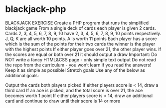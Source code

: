 # blackjack-php
BLACKJACK EXERCISE
Create a PHP program that runs the simplified blackjack game
From a single deck of cards each player is given 2 cards.
Cards 2, 3, 4, 5, 6, 7, 8, 9, 10 have 2, 3, 4, 5, 6, 7, 8, 9, 10 points respectively.
J, Q, K are all worth 10 points.
A is worth 11 points
Each player has a score which is the sum of the points for their two cards the winner is the player with the highest points
If either player goes over 21, the other player wins.
If the scores are equal or both over 21 it should output a draw
Important:
Do NOT write a fancy HTML&CSS page - only simple text output
Do not read the repo from the curriculum - you won’t learn if you read the answers!
Keep it as simple as possible!
Stretch goals
Use any of the below as additional goals:

Output the cards both players picked
If either players score is < 14, draw a third card
If an ace is picked, and the total score is over 21, the ace becomes worth 1 point
If either players score is < 14, draw an additional card and continue to draw until their score is 14 or more
